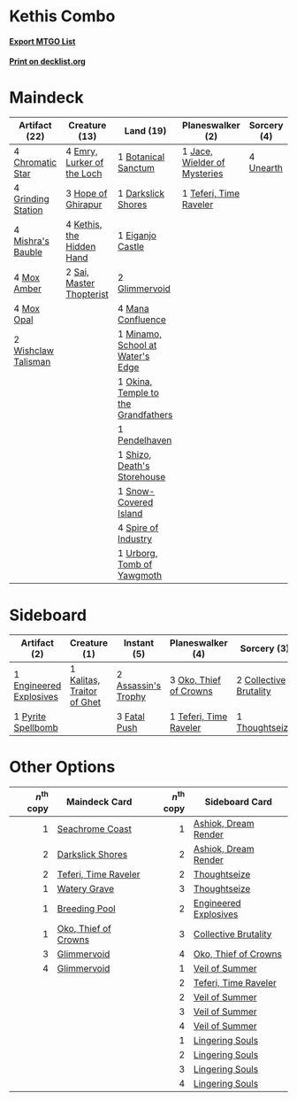 # Kethis Combo

#### [Export MTGO List](../collection/Kethis%20Combo/Kethis%20Combo.txt)
#### [Print on decklist.org](http://decklist.org/?deckmain=1%09Botanical%20Sanctum%0A4%09Chromatic%20Star%0A1%09Darkslick%20Shores%0A1%09Eiganjo%20Castle%0A4%09Emry,%20Lurker%20of%20the%20Loch%0A2%09Glimmervoid%0A4%09Grinding%20Station%0A3%09Hope%20of%20Ghirapur%0A1%09Jace,%20Wielder%20of%20Mysteries%0A4%09Kethis,%20the%20Hidden%20Hand%0A4%09Mana%20Confluence%0A1%09Minamo,%20School%20at%20Water's%20Edge%0A4%09Mishra's%20Bauble%0A4%09Mox%20Amber%0A4%09Mox%20Opal%0A1%09Okina,%20Temple%20to%20the%20Grandfathers%0A1%09Pendelhaven%0A2%09Sai,%20Master%20Thopterist%0A1%09Shizo,%20Death's%20Storehouse%0A1%09Snow-Covered%20Island%0A4%09Spire%20of%20Industry%0A1%09Teferi,%20Time%20Raveler%0A4%09Unearth%0A1%09Urborg,%20Tomb%20of%20Yawgmoth%0A2%09Wishclaw%20Talisman&deckside=2%09Assassin's%20Trophy%0A2%09Collective%20Brutality%0A1%09Engineered%20Explosives%0A3%09Fatal%20Push%0A1%09Kalitas,%20Traitor%20of%20Ghet%0A3%09Oko,%20Thief%20of%20Crowns%0A1%09Pyrite%20Spellbomb%0A1%09Teferi,%20Time%20Raveler%0A1%09Thoughtseize)
# Maindeck

|                                        Artifact (22)                                         |                                            Creature (13)                                            |                                                  Land (19)                                                  |                                           Planeswalker (2)                                            |                                    Sorcery (4)                                     |
|----------------------------------------------------------------------------------------------|-----------------------------------------------------------------------------------------------------|-------------------------------------------------------------------------------------------------------------|-------------------------------------------------------------------------------------------------------|------------------------------------------------------------------------------------|
|4 [Chromatic Star](http://gatherer.wizards.com/Pages/Card/Details.aspx?multiverseid=135279)   |4 [Emry, Lurker of the Loch](http://gatherer.wizards.com/Pages/Card/Details.aspx?multiverseid=473005)|1 [Botanical Sanctum](http://gatherer.wizards.com/Pages/Card/Details.aspx?multiverseid=417817)               |1 [Jace, Wielder of Mysteries](http://gatherer.wizards.com/Pages/Card/Details.aspx?multiverseid=460981)|4 [Unearth](http://gatherer.wizards.com/Pages/Card/Details.aspx?multiverseid=442102)|
|4 [Grinding Station](http://gatherer.wizards.com/Pages/Card/Details.aspx?multiverseid=51229)  |3 [Hope of Ghirapur](http://gatherer.wizards.com/Pages/Card/Details.aspx?multiverseid=423821)        |1 [Darkslick Shores](http://gatherer.wizards.com/Pages/Card/Details.aspx?multiverseid=209400)                |1 [Teferi, Time Raveler](http://gatherer.wizards.com/Pages/Card/Details.aspx?multiverseid=461148)      |                                                                                    |
|4 [Mishra's Bauble](http://gatherer.wizards.com/Pages/Card/Details.aspx?multiverseid=122122)  |4 [Kethis, the Hidden Hand](http://gatherer.wizards.com/Pages/Card/Details.aspx?multiverseid=466965) |1 [Eiganjo Castle](http://gatherer.wizards.com/Pages/Card/Details.aspx?multiverseid=79205)                   |                                                                                                       |                                                                                    |
|4 [Mox Amber](http://gatherer.wizards.com/Pages/Card/Details.aspx?multiverseid=443112)        |2 [Sai, Master Thopterist](http://gatherer.wizards.com/Pages/Card/Details.aspx?multiverseid=447205)  |2 [Glimmervoid](http://gatherer.wizards.com/Pages/Card/Details.aspx?multiverseid=370425)                     |                                                                                                       |                                                                                    |
|4 [Mox Opal](http://gatherer.wizards.com/Pages/Card/Details.aspx?multiverseid=397719)         |                                                                                                     |4 [Mana Confluence](http://gatherer.wizards.com/Pages/Card/Details.aspx?multiverseid=409573)                 |                                                                                                       |                                                                                    |
|2 [Wishclaw Talisman](http://gatherer.wizards.com/Pages/Card/Details.aspx?multiverseid=473072)|                                                                                                     |1 [Minamo, School at Water's Edge](http://gatherer.wizards.com/Pages/Card/Details.aspx?multiverseid=79179)   |                                                                                                       |                                                                                    |
|                                                                                              |                                                                                                     |1 [Okina, Temple to the Grandfathers](http://gatherer.wizards.com/Pages/Card/Details.aspx?multiverseid=80251)|                                                                                                       |                                                                                    |
|                                                                                              |                                                                                                     |1 [Pendelhaven](http://gatherer.wizards.com/Pages/Card/Details.aspx?multiverseid=442233)                     |                                                                                                       |                                                                                    |
|                                                                                              |                                                                                                     |1 [Shizo, Death's Storehouse](http://gatherer.wizards.com/Pages/Card/Details.aspx?multiverseid=79186)        |                                                                                                       |                                                                                    |
|                                                                                              |                                                                                                     |1 [Snow-Covered Island](http://gatherer.wizards.com/Pages/Card/Details.aspx?multiverseid=121130)             |                                                                                                       |                                                                                    |
|                                                                                              |                                                                                                     |4 [Spire of Industry](http://gatherer.wizards.com/Pages/Card/Details.aspx?multiverseid=423851)               |                                                                                                       |                                                                                    |
|                                                                                              |                                                                                                     |1 [Urborg, Tomb of Yawgmoth](http://gatherer.wizards.com/Pages/Card/Details.aspx?multiverseid=383425)        |                                                                                                       |                                                                                    |


# Sideboard

|                                          Artifact (2)                                           |                                            Creature (1)                                             |                                         Instant (5)                                          |                                        Planeswalker (4)                                         |                                           Sorcery (3)                                           |
|-------------------------------------------------------------------------------------------------|-----------------------------------------------------------------------------------------------------|----------------------------------------------------------------------------------------------|-------------------------------------------------------------------------------------------------|-------------------------------------------------------------------------------------------------|
|1 [Engineered Explosives](http://gatherer.wizards.com/Pages/Card/Details.aspx?multiverseid=50139)|1 [Kalitas, Traitor of Ghet](http://gatherer.wizards.com/Pages/Card/Details.aspx?multiverseid=407596)|2 [Assassin's Trophy](http://gatherer.wizards.com/Pages/Card/Details.aspx?multiverseid=452902)|3 [Oko, Thief of Crowns](http://gatherer.wizards.com/Pages/Card/Details.aspx?multiverseid=473159)|2 [Collective Brutality](http://gatherer.wizards.com/Pages/Card/Details.aspx?multiverseid=414380)|
|1 [Pyrite Spellbomb](http://gatherer.wizards.com/Pages/Card/Details.aspx?multiverseid=442796)    |                                                                                                     |3 [Fatal Push](http://gatherer.wizards.com/Pages/Card/Details.aspx?multiverseid=423724)       |1 [Teferi, Time Raveler](http://gatherer.wizards.com/Pages/Card/Details.aspx?multiverseid=461148)|1 [Thoughtseize](http://gatherer.wizards.com/Pages/Card/Details.aspx?multiverseid=438676)        |


# Other Options

|*n*<sup>th</sup> copy|                                         Maindeck Card                                         |*n*<sup>th</sup> copy|                                        Sideboard Card                                         |
|--------------------:|-----------------------------------------------------------------------------------------------|--------------------:|-----------------------------------------------------------------------------------------------|
|                    1|[Seachrome Coast](http://gatherer.wizards.com/Pages/Card/Details.aspx?multiverseid=209399)     |                    1|[Ashiok, Dream Render](http://gatherer.wizards.com/Pages/Card/Details.aspx?multiverseid=461155)|
|                    2|[Darkslick Shores](http://gatherer.wizards.com/Pages/Card/Details.aspx?multiverseid=209400)    |                    2|[Ashiok, Dream Render](http://gatherer.wizards.com/Pages/Card/Details.aspx?multiverseid=461155)|
|                    2|[Teferi, Time Raveler](http://gatherer.wizards.com/Pages/Card/Details.aspx?multiverseid=461148)|                    2|[Thoughtseize](http://gatherer.wizards.com/Pages/Card/Details.aspx?multiverseid=438676)        |
|                    1|[Watery Grave](http://gatherer.wizards.com/Pages/Card/Details.aspx?multiverseid=405114)        |                    3|[Thoughtseize](http://gatherer.wizards.com/Pages/Card/Details.aspx?multiverseid=438676)        |
|                    1|[Breeding Pool](http://gatherer.wizards.com/Pages/Card/Details.aspx?multiverseid=97088)        |                    2|[Engineered Explosives](http://gatherer.wizards.com/Pages/Card/Details.aspx?multiverseid=50139)|
|                    1|[Oko, Thief of Crowns](http://gatherer.wizards.com/Pages/Card/Details.aspx?multiverseid=473159)|                    3|[Collective Brutality](http://gatherer.wizards.com/Pages/Card/Details.aspx?multiverseid=414380)|
|                    3|[Glimmervoid](http://gatherer.wizards.com/Pages/Card/Details.aspx?multiverseid=370425)         |                    4|[Oko, Thief of Crowns](http://gatherer.wizards.com/Pages/Card/Details.aspx?multiverseid=473159)|
|                    4|[Glimmervoid](http://gatherer.wizards.com/Pages/Card/Details.aspx?multiverseid=370425)         |                    1|[Veil of Summer](http://gatherer.wizards.com/Pages/Card/Details.aspx?multiverseid=466952)      |
|                     |                                                                                               |                    2|[Teferi, Time Raveler](http://gatherer.wizards.com/Pages/Card/Details.aspx?multiverseid=461148)|
|                     |                                                                                               |                    2|[Veil of Summer](http://gatherer.wizards.com/Pages/Card/Details.aspx?multiverseid=466952)      |
|                     |                                                                                               |                    3|[Veil of Summer](http://gatherer.wizards.com/Pages/Card/Details.aspx?multiverseid=466952)      |
|                     |                                                                                               |                    4|[Veil of Summer](http://gatherer.wizards.com/Pages/Card/Details.aspx?multiverseid=466952)      |
|                     |                                                                                               |                    1|[Lingering Souls](http://gatherer.wizards.com/Pages/Card/Details.aspx?multiverseid=368485)     |
|                     |                                                                                               |                    2|[Lingering Souls](http://gatherer.wizards.com/Pages/Card/Details.aspx?multiverseid=368485)     |
|                     |                                                                                               |                    3|[Lingering Souls](http://gatherer.wizards.com/Pages/Card/Details.aspx?multiverseid=368485)     |
|                     |                                                                                               |                    4|[Lingering Souls](http://gatherer.wizards.com/Pages/Card/Details.aspx?multiverseid=368485)     |

